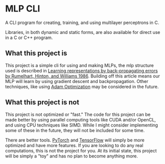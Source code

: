 # MLP CLI
A CLI program for creating, training, and using multilayer perceptrons in C.

Libraries, in both dynamic and static forms, are also available for direct use in a C or C++ program.

## What this project is
This project is a simple cli for using and making MLPs, the mlp structure used is described in [Learning representations by back-propagating errors by Rumelhart, Hinton, and Williams 1986](https://www.nature.com/articles/323533a0). Building off this article means our MLP will learn by using gradient descent and backpropagation. Other techniques, like using [Adam Optimization](https://arxiv.org/abs/1412.6980) may be considered in the future.

## What this project is not
This project is not optimized or "fast." The code for this project can be made better by using parallel computing tools like CUDA and/or OpenCL, and using CPU techniques like SIMD. While I might consider implementing some of these in the future, they will not be included for some time.
 
There are better tools. [PyTorch](https://pytorch.org/) and [TensorFlow](https://www.tensorflow.org/) will simply be more optimized and have more features. If you are looking to do any real computations, this is not the project for you. At its initial state, this project will be simply a "toy" and has no plan to become anything more.